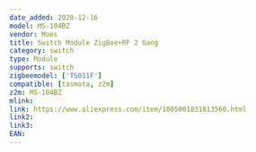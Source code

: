 ```yaml
---
date_added: 2020-12-16
model: MS-104BZ
vendor: Moes
title: Switch Module ZigBee+RF 2 Gang
category: switch
type: Module
supports: switch
zigbeemodel: ['TS011F']
compatible: [tasmota, z2m]
z2m: MS-104BZ
mlink: 
link: https://www.aliexpress.com/item/1005001831813560.html
link2: 
link3: 
EAN: 
---
```

